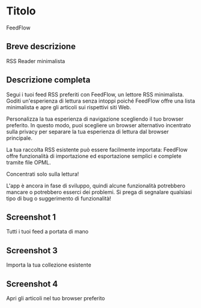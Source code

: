# Titolo

FeedFlow

## Breve descrizione

RSS Reader minimalista

## Descrizione completa

Segui i tuoi feed RSS preferiti con FeedFlow, un lettore RSS minimalista. Goditi
un'esperienza di lettura senza intoppi poiché FeedFlow offre una lista
minimalista e apre gli articoli sui rispettivi siti Web.

Personalizza la tua esperienza di navigazione scegliendo il tuo browser
preferito. In questo modo, puoi scegliere un browser alternativo incentrato
sulla privacy per separare la tua esperienza di lettura dal browser principale.

La tua raccolta RSS esistente può essere facilmente importata: FeedFlow offre
funzionalità di importazione ed esportazione semplici e complete tramite file
OPML.

Concentrati solo sulla lettura!

L'app è ancora in fase di sviluppo, quindi alcune funzionalità potrebbero
mancare o potrebbero esserci dei problemi. Si prega di segnalare qualsiasi tipo
di bug o suggerimento di funzionalità!

## Screenshot 1

Tutti i tuoi feed a portata di mano

## Screenshot 3

Importa la tua collezione esistente

## Screenshot 4

Apri gli articoli nel tuo browser preferito
